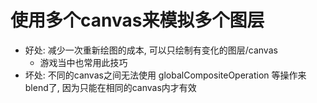 

# 使用多个canvas来模拟多个图层

- 好处: 减少一次重新绘图的成本, 可以只绘制有变化的图层/canvas
    - 游戏当中也常用此技巧
- 坏处: 不同的canvas之间无法使用 globalCompositeOperation 等操作来blend了, 因为只能在相同的canvas内才有效